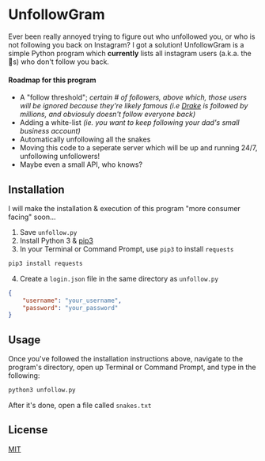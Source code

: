 # UnfollowGram

Ever been really annoyed trying to figure out who unfollowed you, or who is not following you back on Instagram? I got a solution! UnfollowGram is a simple Python program which **currently** lists all instagram users (a.k.a. the 🐍s) who don't follow you back. 

#### Roadmap for this program
* A "follow threshold"; *certain # of followers, above which, those users will be ignored because they're likely famous (i.e [Drake](https://instagram.com/champagnepapi) is followed by millions, and obviosuly doesn't follow everyone back)*
* Adding a white-list *(ie. you want to keep following your dad's small business account)*
* Automatically unfollowing all the snakes
* Moving this code to a seperate server which will be up and running 24/7, unfollowing unfollowers!
* Maybe even a small API, who knows?

## Installation

I will make the installation & execution of this program "more consumer facing" soon...

1. Save `unfollow.py` 
2. Install Python 3 & [pip3](https://pip.pypa.io/en/stable/)
3. In your Terminal or Command Prompt, use `pip3` to install `requests`
```bash
pip3 install requests
```
4. Create a `login.json` file in the same directory as `unfollow.py`
```json
{
    "username": "your_username",
    "password": "your_password"
}
```

## Usage

Once you've followed the installation instructions above, navigate to the program's directory, open up Terminal or Command Prompt, and type in the following:

```bash
python3 unfollow.py
```

After it's done, open a file called `snakes.txt`

## License
[MIT](https://choosealicense.com/licenses/mit/)

